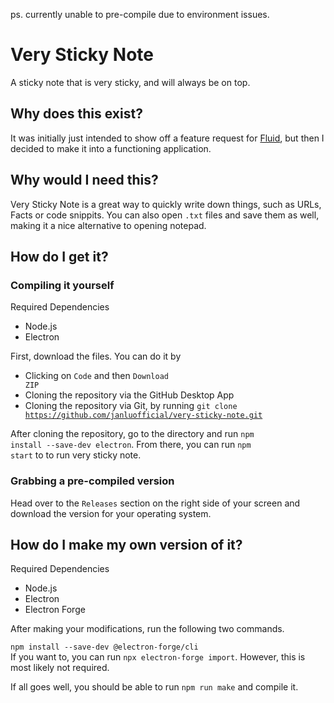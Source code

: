 ps. currently unable to pre-compile due to environment issues.

# Very Sticky Note
A sticky note that is very sticky, and will always be on top.

## Why does this exist?
It was initially just intended to show off a feature request for [Fluid](https://fluid.so/), but then I decided to make it into a functioning application.

## Why would I need this?
Very Sticky Note is a great way to quickly write down things, such as URLs, Facts or code snippits. You can also open <code>.txt</code> files and save them as well, making it a nice alternative to opening notepad.

## How do I get it?
### Compiling it yourself
Required Dependencies
- Node.js
- Electron

First, download the files. You can do it by
- Clicking on <code>Code</code> and then <code>Download ZIP</code>
- Cloning the repository via the GitHub Desktop App
- Cloning the repository via Git, by running <code>git clone https://github.com/janluofficial/very-sticky-note.git</code>

After cloning the repository, go to the directory and run <code>npm install --save-dev electron</code>. From there, you can run <code>npm start</code> to to run very sticky note.

### Grabbing a pre-compiled version
Head over to the <code>Releases</code> section on the right side of your screen and download the version for your operating system.

## How do I make my own version of it?
Required Dependencies
- Node.js
- Electron
- Electron Forge

After making your modifications, run the following two commands.

<code>npm install --save-dev @electron-forge/cli</code><br>
If you want to, you can run <code>npx electron-forge import</code>. However, this is most likely not required.

If all goes well, you should be able to run <code>npm run make</code> and compile it.